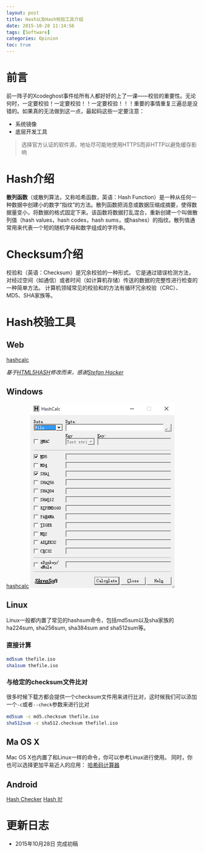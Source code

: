 ```yaml
---
layout: post
title: Hash以及Hash校验工具介绍
date: 2015-10-28 11:14:56
tags: [Software]
categories: Opinion
toc: true
---
```

# 前言
前一阵子的Xcodeghost事件给所有人都好好的上了一课——校验的重要性。无论何时，一定要校验！一定要校验！！一定要校验！！！重要的事情重复三遍总是没错的。如果真的无法做到这一点，最起码这些一定要注意：

- 系统镜像
- 底层开发工具

> 选择官方认证的软件源，地址尽可能地使用HTTPS而非HTTP以避免缓存影响


<!-- more -->

# Hash介绍
**散列函数**（或散列算法，又称哈希函数，英语：Hash Function）是一种从任何一种数据中创建小的数字“指纹”的方法。散列函数把消息或数据压缩成摘要，使得数据量变小，将数据的格式固定下来。该函数将数据打乱混合，重新创建一个叫做散列值（hash values，hash codes，hash sums，或hashes）的指纹。散列值通常用来代表一个短的随机字母和数字组成的字符串。

# Checksum介绍
校验和（英语：Checksum）是冗余校验的一种形式。 它是通过错误检测方法，对经过空间（如通信）或者时间（如计算机存储）传送的数据的完整性进行检查的一种简单方法。
计算机领域常见的校验和的方法有循环冗余校验（CRC）、MD5、SHA家族等。

# Hash校验工具

## Web

[hashcalc](https://xuanwo.org/hashcalc)

*基于[HTML5HASH](https://github.com/hacst/HTML5HASH)修改而来，感谢[Stefan Hacker](http://hacst.net/)*

## Windows

[hashcalc](http://www.slavasoft.com/hashcalc/)
![hashcalc](/imgs/opinion/hashcalc.png)

## Linux

Linux一般都内置了常见的hashsum命令，包括md5sum以及sha家族的ha224sum, sha256sum, sha384sum and sha512sum等。

### 直接计算

```bash
md5sum thefile.iso
sha1sum thefile.iso
```

### 与给定的checksum文件比对

很多时候下载方都会提供一个checksum文件用来进行比对，这时候我们可以添加一个`-c`或者`--check`参数来进行比对

```bash
md5sum -c md5.checksum thefile.iso
sha512sum -c sha512.checksum thefilel.iso
```

## Ma OS X

Mac OS X也内置了和Linux一样的命令，你可以参考Linux进行使用。
同时，你也可以选择更加平易近人的应用：
[哈希码计算器](https://itunes.apple.com/cn/app/ha-xi-ma-ji-suan-qi/id463459213?mt=12)

## Android
[Hash Checker](https://play.google.com/store/apps/details?id=jp.md5checker)
[Hash It!](https://play.google.com/store/apps/details?id=com.ginkel.hashit)

# 更新日志
- 2015年10月28日 完成初稿
